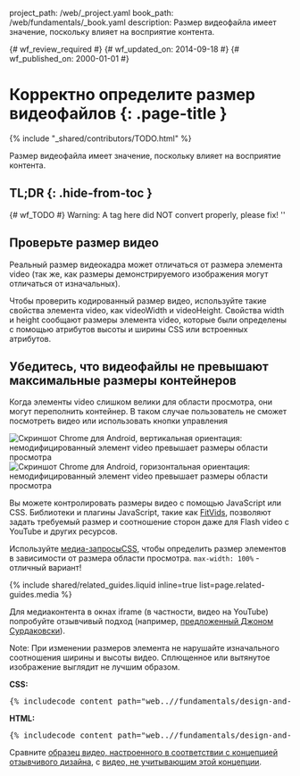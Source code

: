 project_path: /web/_project.yaml
book_path: /web/fundamentals/_book.yaml
description: Размер видеофайла имеет значение, поскольку влияет на восприятие контента.

{# wf_review_required #}
{# wf_updated_on: 2014-09-18 #}
{# wf_published_on: 2000-01-01 #}

# Корректно определите размер видеофайлов {: .page-title }

{% include "_shared/contributors/TODO.html" %}



Размер видеофайла имеет значение, поскольку влияет на восприятие контента.


## TL;DR {: .hide-from-toc }
{# wf_TODO #}
Warning: A tag here did NOT convert properly, please fix! ''



## Проверьте размер видео

Реальный размер видеокадра может отличаться от размера элемента video (так же, как размеры демонстрируемого изображения могут отличаться от изначальных).

Чтобы проверить кодированный размер видео, используйте такие свойства элемента video, как videoWidth и videoHeight. Свойства width и height сообщают размеры элемента video, которые были определены с помощью атрибутов высоты и ширины CSS или встроенных атрибутов.

## Убедитесь, что видеофайлы не превышают максимальные размеры контейнеров

Когда элементы video слишком велики для области просмотра, они могут переполнить контейнер. В таком случае пользователь не сможет посмотреть видео или использовать
кнопки управления

<div class="mdl-grid">
  <img class="mdl-cell mdl-cell--6--col" alt="Скриншот Chrome для Android, вертикальная ориентация: немодифицированный элемент video превышает размеры области просмотра" src="images/Chrome-Android-portrait-video-unstyled.png">
    <img class="mdl-cell mdl-cell--6--col" alt="Скриншот Chrome для Android, горизонтальная ориентация: немодифицированный элемент video превышает размеры области просмотра" src="images/Chrome-Android-landscape-video-unstyled.png">
</div>

Вы можете контролировать размеры видео с помощью JavaScript или CSS. Библиотеки и плагины JavaScript, такие как [FitVids](//fitvidsjs.com/), позволяют задать требуемый размер и соотношение сторон даже для Flash video с YouTube и других ресурсов.

Используйте [медиа-запросыCSS](../../layouts/rwd-fundamentals/#use-css-media-queries-for-responsiveness), чтобы определить размер элементов в зависимости от размера области просмотра. `max-width: 100%` - отличный вариант!

{% include shared/related_guides.liquid inline=true list=page.related-guides.media %}

Для медиаконтента в окнах iframe (в частности, видео на YouTube) попробуйте отзывчивый подход (например, [предложенный Джоном Сурдаковски](//avexdesigns.com/responsive-youtube-embed/)).

<!-- TODO: Verify note type! -->
Note: При изменении размеров элемента не нарушайте изначального соотношения ширины и высоты видео. Сплющенное или вытянутое изображение выглядит не лучшим образом.

**CSS:**

<pre class="prettyprint">
{% includecode content_path="web..//fundamentals/design-and-ui/media/video/_code/responsive_embed.html" region_tag="styling" lang=css %}
</pre>

**HTML:**

<pre class="prettyprint">
{% includecode content_path="web..//fundamentals/design-and-ui/media/video/_code/responsive_embed.html" region_tag="markup" lang=html %}
</pre>

Сравните <a href="https://googlesamples.github.io/web-fundamentals/samples/../fundamentals/design-and-ui/media/video/responsive_embed.html">образец видео, настроенного в соответствии с концепцией отзывчивого дизайна</a>, с <a href="https://googlesamples.github.io/web-fundamentals/samples/../fundamentals/design-and-ui/media/video/unyt.html">видео, не учитывающим этой концепции</a>.




